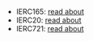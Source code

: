 - IERC165: [read about](https://github.com/mosi-sol/5min/blob/main/07-IERC%20Lib/IERC165.md) 
- IERC20: [read about](https://github.com/mosi-sol/5min/blob/main/07-IERC%20Lib/IERC20/IERC20.md) 
- IERC721: [read about](https://github.com/mosi-sol/5min/blob/main/07-IERC%20Lib/IERC721/IERC721.md) 
